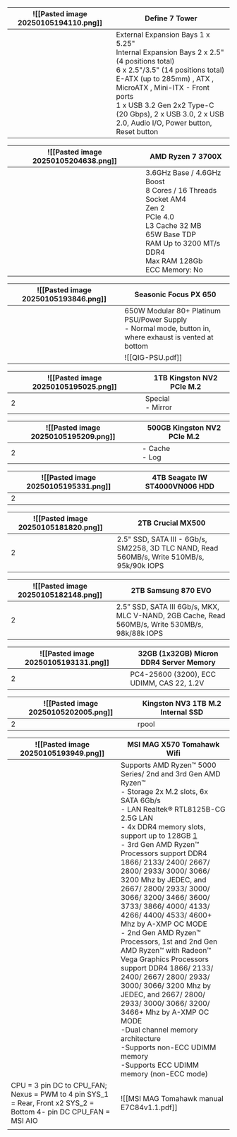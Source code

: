 
| ![[Pasted image 20250105194110.png]] | Define 7 Tower                                                                                                                                                                                                                                                                                                                                                                                                                                                                                                                                                                                                                                            |
| ------------------------------------ | --------------------------------------------------------------------------------------------------------------------------------------------------------------------------------------------------------------------------------------------------------------------------------------------------------------------------------------------------------------------------------------------------------------------------------------------------------------------------------------------------------------------------------------------------------------------------------------------------------------------------------------------------------- |
|                                      | External Expansion Bays 1 x 5.25"<br>Internal Expansion Bays                                                                                                 2 x 2.5" (4 positions total)                                                                                              <br>6 x 2.5"/3.5" (14 positions total)                                                                                      E-ATX (up to 285mm) , ATX , MicroATX , Mini-ITX                                                           - Front ports<br>      1 x USB 3.2 Gen 2x2 Type-C (20 Gbps), 2 x USB 3.0, 2 x USB 2.0, Audio I/O, Power button, Reset button |

| ![[Pasted image 20250105204638.png]] | AMD Ryzen 7 3700X                                                                                                                                                                               |
| ------------------------------------ | ----------------------------------------------------------------------------------------------------------------------------------------------------------------------------------------------- |
|                                      | 3.6GHz Base / 4.6GHz Boost<br>	8 Cores / 16 Threads<br>	Socket AM4<br>	Zen 2<br>	PCIe 4.0<br>	L3 Cache 32 MB<br>	65W Base TDP<br>	RAM Up to 3200 MT/s DDR4<br>	Max RAM 128Gb<br>	ECC Memory: No |

| ![[Pasted image 20250105193846.png]] | Seasonic Focus PX 650                                                                                      |
| ------------------------------------ | ---------------------------------------------------------------------------------------------------------- |
|                                      | 650W Modular 80+ Platinum PSU/Power Supply<br>	- Normal mode, button in, where exhaust is vented at bottom |
|                                      | ![[QIG-PSU.pdf]]                                                                                           |

| ![[Pasted image 20250105195025.png]] | 1TB Kingston NV2 PCIe M.2 |
| ------------------------------------ | ------------------------- |
| 2                                    | Special<br>	- Mirror      |

| ![[Pasted image 20250105195209.png]] | 500GB Kingston NV2 PCIe M.2 |
| ------------------------------------ | --------------------------- |
| 2                                    | - Cache<br>- Log            |

| ![[Pasted image 20250105195331.png]] | 4TB Seagate IW ST4000VN006 HDD |
| ------------------------------------ | ------------------------------ |
| 2                                    |                                |


| ![[Pasted image 20250105181820.png]] | 2TB Crucial MX500                                                                          |
| ------------------------------------ | ------------------------------------------------------------------------------------------ |
| 2                                    | 2.5" SSD, SATA III - 6Gb/s, SM2258, 3D TLC NAND, Read 560MB/s, Write 510MB/s, 95k/90k IOPS |


| ![[Pasted image 20250105182148.png]] | 2TB Samsung 870 EVO                                                                             |
| ------------------------------------ | ----------------------------------------------------------------------------------------------- |
| 2                                    | 2.5” SSD, SATA III 6Gb/s, MKX, MLC V-NAND, 2GB Cache, Read 560MB/s, Write 530MB/s, 98k/88k IOPS |

| ![[Pasted image 20250105193131.png]] | 32GB (1x32GB) Micron  DDR4 Server Memory  |
| ------------------------------------ | ----------------------------------------- |
| 2                                    | PC4-25600 (3200), ECC UDIMM, CAS 22, 1.2V |

| ![[Pasted image 20250105202005.png]] | Kingston NV3 1TB M.2 Internal SSD |
| ------------------------------------ | --------------------------------- |
| 2                                    | rpool                             |


| ![[Pasted image 20250105193949.png]]                                                                                                                          | MSI MAG X570 Tomahawk Wifi                                                                                                                                                                                                                                                                                                                                                                                                                                                                                                                                                                                                                                                                                                                                                                                                                                                                                       |
| ------------------------------------------------------------------------------------------------------------------------------------------------------------- | ---------------------------------------------------------------------------------------------------------------------------------------------------------------------------------------------------------------------------------------------------------------------------------------------------------------------------------------------------------------------------------------------------------------------------------------------------------------------------------------------------------------------------------------------------------------------------------------------------------------------------------------------------------------------------------------------------------------------------------------------------------------------------------------------------------------------------------------------------------------------------------------------------------------- |
|                                                                                                                                                               | Supports AMD Ryzen™ 5000 Series/ 2nd and 3rd Gen AMD Ryzen™<br>	- Storage 2x M.2 slots, 6x SATA 6Gb/s<br>	- LAN Realtek® RTL8125B-CG 2.5G LAN<br>	- 4x DDR4 memory slots, support up to 128GB [1](https://www.msi.com/Motherboard/MAG-X570-TOMAHAWK-WIFI/Specification#ref1) <br>    - 3rd Gen AMD Ryzen™ Processors support DDR4 1866/ 2133/ 2400/ 2667/ 2800/ 2933/ 3000/ 3066/ 3200 Mhz by JEDEC, and 2667/ 2800/ 2933/ 3000/ 3066/ 3200/ 3466/ 3600/ 3733/ 3866/ 4000/ 4133/ 4266/ 4400/ 4533/ 4600+ Mhz by A-XMP OC MODE<br>    - 2nd Gen AMD Ryzen™ Processors, 1st and 2nd Gen AMD Ryzen™ with Radeon™ Vega Graphics Processors support DDR4 1866/ 2133/ 2400/ 2667/ 2800/ 2933/ 3000/ 3066/ 3200 Mhz by JEDEC, and 2667/ 2800/ 2933/ 3000/ 3066/ 3200/ 3466+ Mhz by A-XMP OC MODE<br>	-Dual channel memory architecture<br>	-Supports non-ECC UDIMM memory<br>	-Supports ECC UDIMM memory (non-ECC mode) |
| CPU = 3 pin DC to CPU_FAN;       Nexus = PWM  to  4 pin   SYS_1 = Rear, Front x2            SYS_2 = Bottom 4- pin DC                        CPU_FAN = MSI AIO | ![[MSI MAG Tomahawk manual E7C84v1.1.pdf]]                                                                                                                                                                                                                                                                                                                                                                                                                                                                                                                                                                                                                                                                                                                                                                                                                                                                       |
|                                                                                                                                                               |                                                                                                                                                                                                                                                                                                                                                                                                                                                                                                                                                                                                                                                                                                                                                                                                                                                                                                                  |
